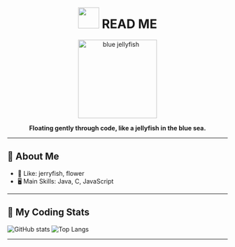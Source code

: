 <h1 align="center">
  <img src="https://em-content.zobj.net/thumbs/240/apple/354/jellyfish_1fabc.png" width="48" />
  READ ME
</h1>

<p align="center">
  <img src="https://media.giphy.com/media/gKCPKeGnUGIFAJGLc1/giphy.gif" width="180" alt="blue jellyfish" />
</p>

<p align="center"><b>Floating gently through code, like a jellyfish in the blue sea.</b></p>

---

## 🪼 About Me

- 🌊 Like: jerryfish, flower
- 🖥️ Main Skills: Java, C, JavaScript

---

## 🐾 My Coding Stats

![GitHub stats](https://github-readme-stats.vercel.app/api?username=sakura-424&show_icons=true&theme=algolia)
![Top Langs](https://github-readme-stats.vercel.app/api/top-langs/?username=sakura-424&layout=compact&theme=algolia)

---
